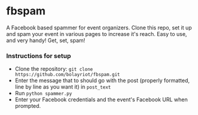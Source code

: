 # fbspam

A Facebook based spammer for event organizers. Clone this repo, set it up and spam your event in various pages to increase it's reach. Easy to use, and very handy! Get, set, spam!

### Instructions for setup

* Clone the repository: `git clone https://github.com/bolayriot/fbspam.git`
* Enter the message that to should go with the post (properly formatted, line by line as you want it) in `post_text`
* Run `python spammer.py`
* Enter your Facebook credentials and the event's Facebook URL when prompted.
